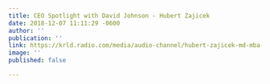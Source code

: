 ```yaml
---
title: CEO Spotlight with David Johnson - Hubert Zajicek
date: 2018-12-07 11:11:29 -0600
author: ''
publication: ''
link: https://krld.radio.com/media/audio-channel/hubert-zajicek-md-mba-ceo-co-founder-health-wildcatters?utm_campaign=Monthly%20Newsletters&utm_source=hs_email&utm_medium=email&utm_content=64390240&_hsenc=p2ANqtz-_cIOZ1sJln7YLRkX2HqRMGSzUWFiwXJb1vwQnMUx4TJpBA8YZhZlBohnUchBA-MZdWuqu09tfmxL-Druj69hUV2qyL_rhPGnNydHXKh-ZH8DiLFmQ&_hsmi=64390240
image: ''
published: false

---
```


